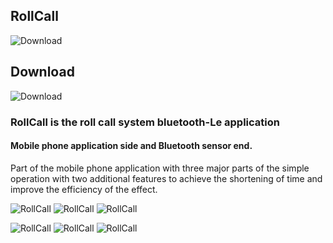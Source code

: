 ## RollCall
![Download](https://i.imgur.com/dAQEJx1.png)

## Download
![Download](https://i.imgur.com/lleNETy.png)


### RollCall is the roll call system  bluetooth-Le application

#### Mobile phone application side and Bluetooth sensor end. 
Part of the mobile phone application with three major parts of the simple
operation with two additional features to achieve the shortening of time and improve the efficiency of the effect.


![RollCall](https://i.imgur.com/j7AR4cP.jpg)
![RollCall](https://i.imgur.com/EQfHATr.jpg)
![RollCall](https://i.imgur.com/AsjKPrE.jpg)

![RollCall](https://i.imgur.com/tjnL8in.jpg)
![RollCall](https://i.imgur.com/ZNvo2jh.jpg)
![RollCall](https://i.imgur.com/CZ349MN.jpg)

